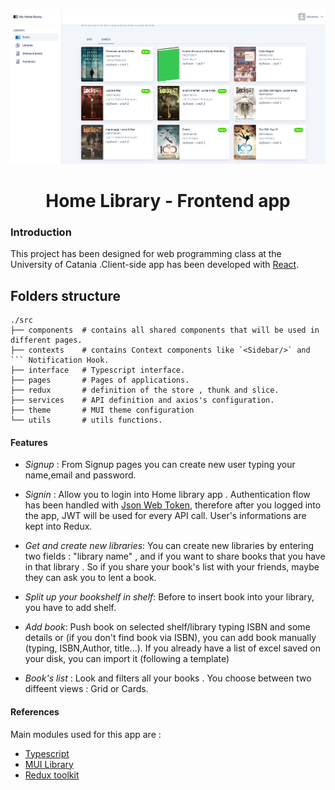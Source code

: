 <p align="center">
<img src="./doc/image-1.PNG">
</p>

<h1 align="center"> Home Library - Frontend app </h1>

### Introduction

This project has been designed for web programming class at the University of Catania .Client-side app has been developed with [React](https://reactjs.org/).

## Folders structure

````
./src
├── components  # contains all shared components that will be used in different pages.
├── contexts    # contains Context components like `<Sidebar/>` and ``` Notification Hook.
├── interface   # Typescript interface.
├── pages       # Pages of applications.
├── redux       # definition of the store , thunk and slice.
├── services    # API definition and axios's configuration.
├── theme       # MUI theme configuration
└── utils       # utils functions.
````

#### Features

- _Signup_ : From Signup pages you can create new user typing your name,email and password.
  <br>
- _Signin_ : Allow you to login into Home library app . Authentication flow has been handled with [Json Web Token](https://jwt.io/), therefore after you logged into the app, JWT will be used for every API call. User's informations are kept into Redux.
  <br>
- _Get and create new libraries_: You can create new libraries by entering two fields : "library name" , and if you want to share books that you have in that library . So if you share your book's list with your friends, maybe they can ask you to lent a book.
  <br>
- _Split up your bookshelf in shelf_: Before to insert book into your library, you have to add shelf.
  <br>
- _Add book_: Push book on selected shelf/library typing ISBN and some details or (if you don't find book via ISBN), you can add book manually (typing, ISBN,Author, title...). If you already have a list of excel saved on your disk, you can import it (following a template)
  <br>

- _Book's list_ : Look and filters all your books . You choose between two diffeent views : Grid or Cards.

#### References

Main modules used for this app are :

- [Typescript](https://www.typescriptlang.org/)
- [MUI Library ](https://mui.com/)
- [Redux toolkit](https://redux-toolkit.js.org/)
